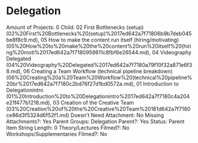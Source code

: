 # Delegation

Amount of Projects: 0
Child: 02 First Bottlenecks (setup) (02%20First%20Bottlenecks%20(setup)%2017ed642a7f71806b9b7deb045be8f8c9.md), 05 How to make the content run itself (hiring/motivating)   (05%20How%20to%20make%20the%20content%20run%20itself%20(hiring%20moti%2017ed642a7f7180959811c8fbf6e26544.md), 04 Videography Delegated (04%20Videography%20Delegated%2017ed642a7f7180a79f10f32a871e6f38.md), 06 Creating a Team Workflow (technical pipeline breakdown) (06%20Creating%20a%20Team%20Workflow%20(technical%20pipeline%20br%2017ed642a7f7180c2bd76f27d1bd0572a.md), 01 Introduction to Delegationintro (01%20Introduction%20to%20Delegationintro%2017ed642a7f7180c4a204e21f477b1218.md), 03 Creation of the Creative Team (03%20Creation%20of%20the%20Creative%20Team%20181d642a7f7180ce86d3f5324d6f52f1.md)
Doesn't Need Attachment: No
Missing Attachments?: Yes
Parent Groups: Delegation
Parent?: Yes
Status: Parent Item
String Length: 0
Theory/Lectures Filmed?: No
Workshops/Supplementaries Filmed?: No